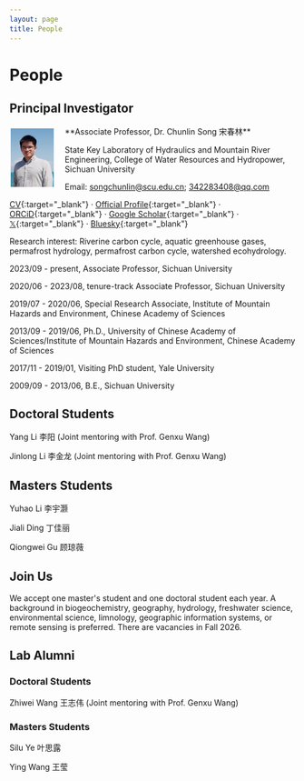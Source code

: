 ```yaml
---
layout: page
title: People
---
```


# People

## Principal Investigator
<img align="left" src="/files/images/thumbs/Chunlin_avatar.jpg" style="width: 15%; margin:5px 20px 2px 2px;">
**Associate Professor, Dr. Chunlin Song 宋春林**

State Key Laboratory of Hydraulics and Mountain River Engineering, College of Water Resources and Hydropower, Sichuan University

Email: [songchunlin@scu.edu.cn](mailto:songchunlin@scu.edu.cn); [342283408@qq.com](mailto:342283408@qq.com)

[CV](http://songchunlin.net/files/others/songchunlin_cv.pdf){:target="_blank"} · [Official Profile](https://cwrh.scu.edu.cn/info/1049/2222.htm){:target="_blank"} · [ORCiD](http://orcid.org/0000-0003-3627-2350){:target="_blank"}  · [Google Scholar](https://scholar.google.com/citations?user=ULVszuoAAAAJ){:target="_blank"} · [𝕏](https://x.com/SongChunlin){:target="_blank"} · [Bluesky](https://bsky.app/profile/songchunlin.bsky.social){:target="_blank"}

Research interest: Riverine carbon cycle, aquatic greenhouse gases, permafrost hydrology, permafrost carbon cycle, watershed ecohydrology.

2023/09 - present, Associate Professor, Sichuan University

2020/06 - 2023/08, tenure-track Associate Professor, Sichuan University
 
2019/07 - 2020/06, Special Research Associate, Institute of Mountain Hazards and Environment, Chinese Academy of Sciences
 
2013/09 - 2019/06, Ph.D., University of Chinese Academy of Sciences/Institute of Mountain Hazards and Environment, Chinese Academy of Sciences
 
2017/11 - 2019/01, Visiting PhD student, Yale University
 
2009/09 - 2013/06, B.E., Sichuan University
 

## Doctoral Students
Yang Li 李阳 (Joint mentoring with Prof. Genxu Wang)

Jinlong Li 李金龙 (Joint mentoring with Prof. Genxu Wang)

## Masters Students
Yuhao Li 李宇灏

Jiali Ding 丁佳丽

Qiongwei Gu 顾琼薇

## Join Us
We accept one master's student and one doctoral student each year. A background in biogeochemistry, geography, hydrology, freshwater science, environmental science, limnology, geographic information systems, or remote sensing is preferred. There are vacancies in Fall 2026.

## Lab Alumni
### Doctoral Students
Zhiwei Wang 王志伟 (Joint mentoring with Prof. Genxu Wang)

### Masters Students
Silu Ye 叶思露

Ying Wang 王莹
